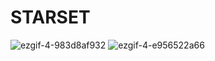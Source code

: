 # STARSET
![ezgif-4-983d8af932](https://github.com/VVARLOCKED/STARSET/assets/132932196/68189f06-b1d9-4256-bc07-fa613ad789d0) ![ezgif-4-e956522a66](https://github.com/VVARLOCKED/STARSET/assets/132932196/ddfe9240-0755-462b-b182-713844e79e9a)
